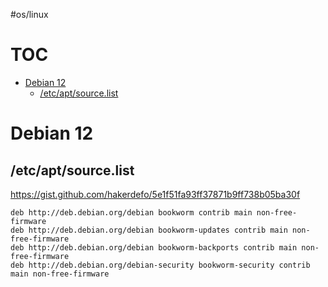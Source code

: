 #os/linux

# TOC <!-- omit in toc -->
- [Debian 12](#debian-12)
  - [/etc/apt/source.list](#etcaptsourcelist)

# Debian 12
## /etc/apt/source.list
https://gist.github.com/hakerdefo/5e1f51fa93ff37871b9ff738b05ba30f
```
deb http://deb.debian.org/debian bookworm contrib main non-free-firmware
deb http://deb.debian.org/debian bookworm-updates contrib main non-free-firmware
deb http://deb.debian.org/debian bookworm-backports contrib main non-free-firmware
deb http://deb.debian.org/debian-security bookworm-security contrib main non-free-firmware
```
